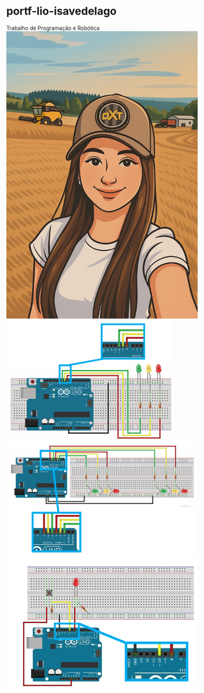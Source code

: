 # portf-lio-isavedelago
Trabalho de Programação e Robótica
![alt text](<WhatsApp Image 2025-06-11 at 20.47.20.jpeg>)
![alt text](<Captura de tela 2025-06-11 203900.png>)
![alt text](<Captura de tela 2025-06-11 204803.png>)
![alt text](<Captura de tela 2025-06-10 212157.png>)